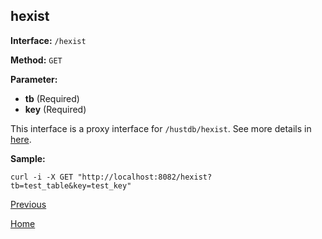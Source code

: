 ## hexist ##

**Interface:** `/hexist`

**Method:** `GET`

**Parameter:** 

*  **tb** (Required)  
*  **key** (Required)  

This interface is a proxy interface for `/hustdb/hexist`. See more details in [here](../hustdb/hustdb/hexist.md).  

**Sample:**

    curl -i -X GET "http://localhost:8082/hexist?tb=test_table&key=test_key"

[Previous](../ha.md)

[Home](../../index.md)